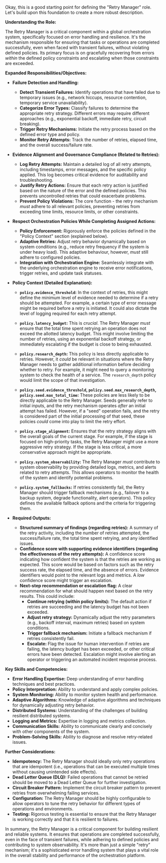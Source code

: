 Okay, this is a good starting point for defining the "Retry Manager" role. Let's build upon this foundation to create a more robust description.

**Understanding the Role:**

The Retry Manager is a critical component within a global orchestration system, specifically focused on error handling and resilience. It's the mechanism responsible for ensuring that tasks or operations are completed successfully, even when faced with transient failures, without violating defined policies. Its primary focus is on gracefully recovering from errors *within* the defined policy constraints and escalating when those constraints are exceeded.

**Expanded Responsibilities/Objectives:**

*   **Failure Detection and Handling:**
    *   **Detect Transient Failures:** Identify operations that have failed due to temporary issues (e.g., network hiccups, resource contention, temporary service unavailability).
    *   **Categorize Error Types:**  Classify failures to determine the appropriate retry strategy. Different errors may require different approaches (e.g., exponential backoff, immediate retry, circuit breaking).
    *   **Trigger Retry Mechanisms:** Initiate the retry process based on the defined error type and policy.
    *   **Monitor Retry Attempts:** Track the number of retries, elapsed time, and the overall success/failure rate.

*   **Evidence Alignment and Governance Compliance (Related to Retries):**
    *   **Log Retry Attempts:** Maintain a detailed log of all retry attempts, including timestamps, error messages, and the specific policy applied. This log becomes critical evidence for auditability and troubleshooting.
    *   **Justify Retry Actions:**  Ensure that each retry action is justified based on the nature of the error and the defined policies.  This prevents uncontrolled retries that could exacerbate problems.
    *   **Prevent Policy Violations:**  The core function - the retry mechanism *must* adhere to all relevant policies, preventing retries from exceeding time limits, resource limits, or other constraints.

*   **Respect Orchestration Policies While Completing Assigned Actions:**
    *   **Policy Enforcement:** Rigorously enforce the policies defined in the "Policy Context" section (explained below).
    *   **Adaptive Retries:**  Adjust retry behavior dynamically based on system conditions (e.g., reduce retry frequency if the system is under heavy load). This adaptive behaviour, however, *must* still adhere to configured policies.
    *   **Integration with Orchestration Engine:** Seamlessly integrate with the underlying orchestration engine to receive error notifications, trigger retries, and update task statuses.

*   **Policy Context (Detailed Explanation):**

    *   **`policy.evidence_threshold`:** In the context of retries, this might define the minimum level of evidence needed to determine if a retry should be attempted. For example, a certain type of error message might be required before a retry is initiated.  It could also dictate the level of logging required for each retry attempt.

    *   **`policy.latency_budget`:** This is *crucial*.  The Retry Manager *must* ensure that the total time spent retrying an operation does not exceed the allotted latency budget. This might involve limiting the number of retries, using an exponential backoff strategy, or immediately escalating if the budget is close to being exhausted.

    *   **`policy.research_depth`:** This policy is less directly applicable to retries. However, it *could* be relevant in situations where the Retry Manager needs to gather additional information before deciding whether to retry. For example, it might need to query a monitoring system to check the health of a service. The `research_depth` policy would limit the scope of that investigation.

    *   **`policy.seed.evidence_threshold`, `policy.seed.max_research_depth`, `policy.seed.max_total_time`:** These policies are less likely to be directly applicable to the Retry Manager. Seeds generally refer to initial inputs, and the retry mechanism operates *after* an initial attempt has failed.  However, if a "seed" operation fails, and the retry is considered part of the initial processing of that seed, these policies *could* come into play to limit the retry effort.

    *   **`policy.stage_alignment`:** Ensures that the retry strategy aligns with the overall goals of the current stage. For example, if the stage is focused on high-priority tasks, the Retry Manager might use a more aggressive retry strategy.  If the stage is less critical, a more conservative approach might be appropriate.

    *   **`policy.system_observability`:** The Retry Manager *must* contribute to system observability by providing detailed logs, metrics, and alerts related to retry attempts. This allows operators to monitor the health of the system and identify potential problems.

    *   **`policy.system_fallbacks`:** If retries consistently fail, the Retry Manager should trigger fallback mechanisms (e.g., failover to a backup system, degrade functionality, alert operators). This policy defines the available fallback options and the criteria for triggering them.

*   **Required Outputs:**

    *   **Structured summary of findings (regarding retries):**  A summary of the retry activity, including the number of retries attempted, the success/failure rate, the total time spent retrying, and any identified issues.
    *   **Confidence score with supporting evidence identifiers (regarding the effectiveness of the retry attempts):**  A confidence score indicating how confident the system is that the retries are working as expected. This score would be based on factors such as the retry success rate, the elapsed time, and the absence of errors. Evidence identifiers would point to the relevant logs and metrics.  A *low* confidence score might trigger an escalation.
    *   **Next-step recommendation or escalation flag:**  A clear recommendation for what should happen next based on the retry results. This could include:
        *   **Continue retrying (within policy limits):** The default action if retries are succeeding and the latency budget has not been exceeded.
        *   **Adjust retry strategy:** Dynamically adjust the retry parameters (e.g., backoff interval, maximum retries) based on system conditions.
        *   **Trigger fallback mechanism:** Initiate a fallback mechanism if retries consistently fail.
        *   **Escalate:**  Flag the issue for human intervention if retries are failing, the latency budget has been exceeded, or other critical errors have been detected. Escalation might involve alerting an operator or triggering an automated incident response process.

**Key Skills and Competencies:**

*   **Error Handling Expertise:** Deep understanding of error handling techniques and best practices.
*   **Policy Interpretation:** Ability to understand and apply complex policies.
*   **System Monitoring:** Ability to monitor system health and performance.
*   **Adaptive Algorithms:** Knowledge of adaptive algorithms and techniques for dynamically adjusting retry behavior.
*   **Distributed Systems:** Understanding of the challenges of building resilient distributed systems.
*   **Logging and Metrics:** Expertise in logging and metrics collection.
*   **Communication Skills:** Ability to communicate clearly and concisely with other components of the system.
*   **Problem-Solving Skills:** Ability to diagnose and resolve retry-related issues.

**Further Considerations:**

*   **Idempotency:** The Retry Manager should ideally only retry operations that are idempotent (i.e., operations that can be executed multiple times without causing unintended side effects).
*   **Dead Letter Queue (DLQ):** Failed operations that cannot be retried should be moved to a Dead Letter Queue for further investigation.
*   **Circuit Breaker Pattern:** Implement the circuit breaker pattern to prevent retries from overwhelming failing services.
*   **Configuration:** The Retry Manager should be highly configurable to allow operators to tune the retry behavior for different types of operations and environments.
*   **Testing:** Rigorous testing is essential to ensure that the Retry Manager is working correctly and that it is resilient to failures.

In summary, the Retry Manager is a critical component for building resilient and reliable systems. It ensures that operations are completed successfully, even in the face of transient failures, while adhering to defined policies and contributing to system observability. It's more than just a simple "retry" mechanism; it's a sophisticated error handling system that plays a vital role in the overall stability and performance of the orchestration platform.
